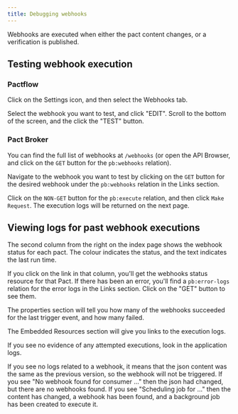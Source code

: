 ```yaml
---
title: Debugging webhooks
---
```


Webhooks are executed when either the pact content changes, or a verification is published.

## Testing webhook execution

### Pactflow

Click on the Settings icon, and then select the Webhooks tab.

Select the webhook you want to test, and click "EDIT". Scroll to the bottom of the screen, and the click the "TEST" button.

### Pact Broker

You can find the full list of webhooks at `/webhooks` \(or open the API Browser, and click on the `GET` button for the `pb:webhooks` relation\).

Navigate to the webhook you want to test by clicking on the `GET` button for the desired webhook under the `pb:webhooks` relation in the Links section.

Click on the `NON-GET` button for the `pb:execute` relation, and then click `Make Request`. The execution logs will be returned on the next page.

## Viewing logs for past webhook executions

The second column from the right on the index page shows the webhook status for each pact. The colour indicates the status, and the text indicates the last run time.

If you click on the link in that column, you'll get the webhooks status resource for that Pact. If there has been an error, you'll find a `pb:error-logs` relation for the error logs in the Links section. Click on the "GET" button to see them.

The properties section will tell you how many of the webhooks succeeded for the last trigger event, and how many failed.

The Embedded Resources section will give you links to the execution logs.

If you see no evidence of any attempted executions, look in the application logs.

If you see no logs related to a webhook, it means that the json content was the same as the previous version, so the webhook will not be triggered. If you see "No webhook found for consumer ..." then the json had changed, but there are no webhooks found. If you see "Scheduling job for ..." then the content has changed, a webhook has been found, and a background job has been created to execute it.

